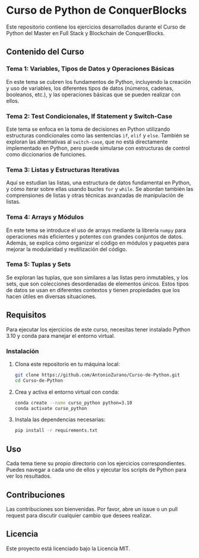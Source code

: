 
# Curso de Python de ConquerBlocks

Este repositorio contiene los ejercicios desarrollados durante el Curso de Python del Master en
Full Stack y Blockchain de ConquerBlocks.

## Contenido del Curso

### Tema 1: Variables, Tipos de Datos y Operaciones Básicas

En este tema se cubren los fundamentos de Python, incluyendo la creación y uso de variables, los diferentes tipos de datos (números, cadenas, booleanos, etc.), y las operaciones básicas que se pueden realizar con ellos.

### Tema 2: Test Condicionales, If Statement y Switch-Case

Este tema se enfoca en la toma de decisiones en Python utilizando estructuras condicionales como las sentencias `if`, `elif` y `else`. También se exploran las alternativas al `switch-case`, que no está directamente implementado en Python, pero puede simularse con estructuras de control como diccionarios de funciones.

### Tema 3: Listas y Estructuras Iterativas

Aquí se estudian las listas, una estructura de datos fundamental en Python, y cómo iterar sobre ellas usando bucles `for` y `while`. Se abordan también las comprensiones de listas y otras técnicas avanzadas de manipulación de listas.

### Tema 4: Arrays y Módulos

En este tema se introduce el uso de arrays mediante la librería `numpy` para operaciones más eficientes y potentes con grandes conjuntos de datos. Además, se explica cómo organizar el código en módulos y paquetes para mejorar la modularidad y reutilización del código.

### Tema 5: Tuplas y Sets

Se exploran las tuplas, que son similares a las listas pero inmutables, y los sets, que son colecciones desordenadas de elementos únicos. Estos tipos de datos se usan en diferentes contextos y tienen propiedades que los hacen útiles en diversas situaciones.

## Requisitos

Para ejecutar los ejercicios de este curso, necesitas tener instalado Python 3.10 y conda para manejar el entorno virtual.

### Instalación

1. Clona este repositorio en tu máquina local:

   ```bash
   git clone https://github.com/AntonioZurano/Curso-de-Python.git
   cd Curso-de-Python
   ```

2. Crea y activa el entorno virtual con conda:

   ```bash
   conda create --name curso_python python=3.10
   conda activate curso_python
   ```

3. Instala las dependencias necesarias:

   ```bash
   pip install -r requirements.txt
   ```

## Uso

Cada tema tiene su propio directorio con los ejercicios correspondientes. Puedes navegar a cada uno de ellos y ejecutar los scripts de Python para ver los resultados.

## Contribuciones

Las contribuciones son bienvenidas. Por favor, abre un issue o un pull request para discutir cualquier cambio que desees realizar.

## Licencia

Este proyecto está licenciado bajo la Licencia MIT.
